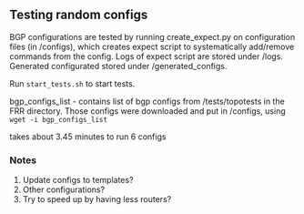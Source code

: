 ## Testing random configs

BGP configurations are tested by running create_expect.py on configuration files (in /configs), which creates expect script to systematically add/remove commands from the config. Logs of expect script are stored under /logs. Generated configurated stored under /generated_configs. 

Run `start_tests.sh` to start tests.

bgp_configs_list - contains list of bgp configs from /tests/topotests in the FRR directory.
Those configs were downloaded and put in /configs, using `wget -i bgp_configs_list`

takes about 3.45 minutes to run 6 configs

### Notes
1. Update configs to templates?
2. Other configurations?
3. Try to speed up by having less routers?
